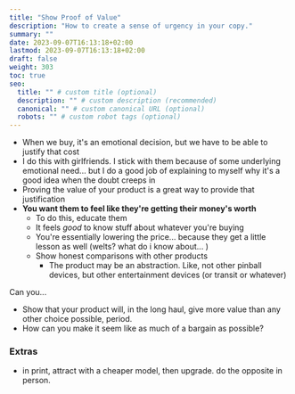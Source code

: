 ```yaml
---
title: "Show Proof of Value"
description: "How to create a sense of urgency in your copy."
summary: ""
date: 2023-09-07T16:13:18+02:00
lastmod: 2023-09-07T16:13:18+02:00
draft: false
weight: 303
toc: true
seo:
  title: "" # custom title (optional)
  description: "" # custom description (recommended)
  canonical: "" # custom canonical URL (optional)
  robots: "" # custom robot tags (optional)
---
```


* When we buy, it's an emotional decision, but we have to be able to justify that cost
* I do this with girlfriends. I stick with them because of some underlying emotional need... but I do a good job of explaining to myself why it's a good idea when the doubt creeps in
* Proving the value of your product is a great way to provide that justification
* **You want them to feel like they're getting their money's worth**
	* To do this, educate them
	* It feels *good* to know stuff about whatever you're buying
	* You're essentially lowering the price... because they get a little lesson as well (welts? what do i know about... )
	* Show honest comparisons with other products
		* The product may be an abstraction. Like, not other pinball devices, but other entertainment devices (or transit or whatever)

Can you...
* Show that your product will, in the long haul, give more value than any other choice possible, period.
* How can you make it seem like as much of a bargain as possible?

### Extras
* in print, attract with a cheaper model, then upgrade. do the opposite in person.

